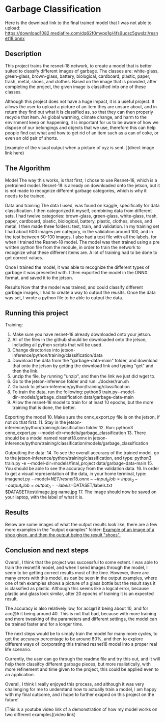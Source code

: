 
# Garbage Classification

Here is the download link to the final trained model that I was not able to upload: https://download1082.mediafire.com/dq62f0mvpo1g/4fs9ucsc5gwxlzi/resnet18.onnx

## Description
This project trains the resnet-18 network, to create a model that is better suited to classify different images of garbage. The classes are: white-glass, green-glass, brown-glass, battery, biological, cardboard, plastic, paper, trash, metal, shoes, and clothes. Based on the image that is provided, after completing the project, the given image is classified into one of these classes. 

Although this project does not have a huge impact, it is a useful project. It allows the user to upload a picture of an item they are unsure about, and in return they find out what it is classified as, so that they can then properly recycle that item. As global warming, climate change, and harm to the envirnment keep on happening, it is important for us to be aware of how we dispose of our belongings and objects that we use, therefore this can help people find out what and how to get rid of an item such as a can of coke, or even an old pair of shorts.

[example of the visual output when a picture of xyz is sent. ](direct image link here)

## The Algorithm

Model
The way this works, is that first, I chose to use Resnet-18, which is a pretrained model. Resnet-18 is already on downloaded onto the jetson, but it is not made to recognize different garbage categories, which is why it needs to be trained. 

Data and training
The data I used, was found on kaggle, specifically for data classification. I then categorized it myself, combining data from different sets. I had twelve categories: brown-glass, green-glass, white-glass, trash, paper, cardboard, plastic, biological, battery, plastic, clothes, shoes, and metal. I then made three folders: test, train, and validation. In my training set I had about 600 images per category, in the validation around 100, and in the test between 50-100 images. I also had a text file with all the labels, for when I trained the Resnet-18 model. The model was then trained using a pre written python file from the module, in order to train the network to recognize what these different items are. A lot of training had to be done to get correct values.

Once I trained the model, it was able to recognize the different types of garbage it was presented with. I then exported the model in the ONNX format, and saved it to the jetson.

Results
Now that the model was trained, and could classify different garbage images, I had to create a way to output the reuslts. Once the data was set, I wrote a python file to be able to output the data. 

## Running this project
Training:
1. Make sure you have resnet-18 already downloaded onto your jetson.
2. All of the files in the github should be downloaded onto the jetson, including all python scripts that will be used.
3. Change directories into jetson-inference/python/training/classification/data
4. Download the data from the "garbage-data-main" folder, and download that onto the jetson by getting the download link and typing "get" and then the link.
5. unzip the file, by running "unzip", and then the link we just did wget to.
6. Go to the jetson-inference folder and run: ./docker/run.sh
7. Go back to jetson-inference/python/training/classification
8. To train the data, run the following:
    python3 train.py--model-dir=models/garbage_classification data/garbage-data-main
9. Allow the resnet-18 model to train for at least 10 epochs, but the more training that is done, the better.

Exporting the model
10. Make sure the onnx_export.py file is on the jetson, if not do that first.
11. Stay in the jetson-inference/python/training/classification folder
12.  Run: python3 onnx_export.py --model-dir=models/garbage_classification
13. There should be a model named resnet18.onnx in jetson-inference/python/training/classification/models/garbage_classification

Outputting the data:
14. To see the overall accuracy of the trained model, go to the jetson-inference/python/training/classification, and type: python3 train.py -e --model-dir=models/final_project data/garbage-data-main
15. You should be able to see the accuracy from the validation data.
16. In order to get a visual representation of the data, in your home terminal, type: imagenet.py --model=$NET/resnet18.onnx --input_blob=input_0 --output_blob=output_0 --labels=$DATASET/labels.txt $DATASET/test/image.jpg name.jpg
17. The image should now be saved on your laptop, with the label of what it is. 

## Results
Below are some images of what the output results look like, there are a few more examples in the "output examples" folder:
[Example of an image of a shoe given, and then the output being the result "shoes".](https://i.imgur.com/QJg6HNQ.jpg)

## Conclusion and next steps
Overall, I think that the project was successful to some extent. I was able to train the resnet18 model, and when I send images through the model, I seem to be getting correct results most of the time. However, there are many errors with this model, as can be seen in the output examples, where one of teh examples shows a picture of a glass bottle but the result says it is classified as plastic. Although this seems like a logcal error, because plastic and glass look similar, after 20 epochs of training it is an expected result. 

The accuracy is also relatively low, for acc@1 it being about 10, and for acc@5 it being around 40. This is not that bad, because with more training and more tweaking of the parameters and different settings, the model can be trained faster and for a longer time. 

The next steps would be to simply train the model for many more cycles, to get the accuracy percentage to be around 80%, and then to explore different ways of icorporating this trained resnet18 model into a proper real life scenario.

Currently, the user can go through the readme file and try this out, and it will help them classifcy different garbage pieces, but more realistically, with more refinement and time given to the project, this could be applied even to an application.

Overall, I think I really enjoyed this process, and although it was very challenging for me to understand how to actually train a model, I am happy with my final outcome, and i hope to further exapnd on this project on the future!

[This is a youtube video link of a demonstration of how my model works on two different examples](video link)
